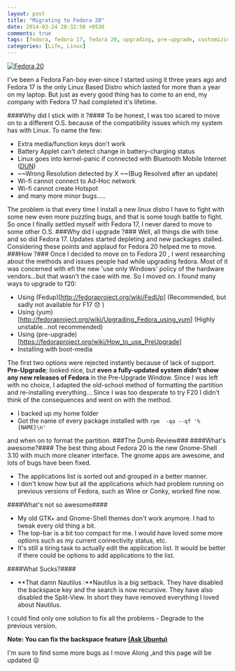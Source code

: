 ```yaml
---
layout: post
title: "Migrating to Fedora 20"
date: 2014-03-24 20:32:50 +0530
comments: true
tags: [fedora, fedora 17, fedora 20, upgrading, pre-upgrade, customizing, fed-up]
categories: [Life, Linux]
---
```

<a href="http://fedoraproject.org/get-fedora"><img src="http://fedoraproject.org/w/uploads/5/54/Release-2.png" alt="Fedora 20" style=" display:block;margin:auto;"></a>

I've been a Fedora Fan-boy ever-since I started using it three years ago and Fedora 17 is the only Linux Based Distro which lasted for more than a year on my laptop. But just as every good thing has to come to an end, my company with Fedora 17 had completed it's lifetime.

####Why did I stick with it ?####
To be honest, I was too scared to move on to a different O.S. because of the compatibility issues which my system has with Linux. To name the few:

- Extra media/function keys don't work</li>
- Battery Applet can't detect change in battery-charging status
- Linux goes into kernel-panic if connected with Bluetooth Mobile Internet ([DUN](http://en.wikipedia.org/wiki/Bluetooth_profile#Dial-up_Networking_Profile_.28DUN.29))
- ~~Wrong Resolution detected by X ~~(Bug Resolved after an update)
- Wi-fi cannot connect to Ad-Hoc network
- Wi-fi cannot create Hotspot
- and many more minor bugs.....

The problem is that every time I install a new linux distro I have to fight with some new even more puzzling bugs, and that is some tough battle to fight. So once I finally settled myself with Fedora 17, I never dared to move to some other O.S.
###Why did I upgrade ?###
Well, all things die with time and so did Fedora 17. Updates started depleting and new packages stalled. Considering these points and applaud for Fedora 20 helped me to move.
###How ?###
Once I decided to move on to Fedora 20 , I went researching about the methods and issues people had while upgrading fedora. Most of it was concerned with efi the new 'use only Windows' policy of the hardware vendors...but that wasn't the case with me. So I moved on.
I found many ways to upgrade to f20:
- Using (Fedup)[http://fedoraproject.org/wiki/FedUp] (Recommended, but sadly not available for F17 :disappointed: )
- Using (yum)[http://fedoraproject.org/wiki/Upgrading_Fedora_using_yum] (Highly unstable...not recommended)
- Using (pre-upgrade)[https://fedoraproject.org/wiki/How_to_use_PreUpgrade]
- Installing with boot-media

The first two options were rejected instantly because of lack of support.
**Pre-Upgrade**; looked nice, but **even a fully-updated system didn't show any new releases of Fedora** in the Pre-Upgrade Window.
Since I was left with no choice, I adapted the old-school method of formatting the partition and re-installing everything...
Since I was too desperate to try F20 I didn't think of the consequences and went on with the method.

- I backed up my home folder
- Got the name of every package installed with `rpm  -qa --qf '%{NAME}\n'`


and when on to format the partition.
###The Dumb Review###
####What's awesome?####
The best thing about Fedora 20 is the new Gnome-Shell 3.10 with much more cleaner interface. The gnome apps are awesome, and lots of bugs have been fixed.
- The applications list is sorted out and grouped in a better manner.</li>
- I don't know how but all the applications which had problem running on previous versions of Fedora, such as Wine or Conky, worked fine now.</li>



####What's not so awesome####

- My old GTK+ and Gnome-Shell themes don't work anymore. I had to tweak every old thing a bit.</li>
- The top-bar is a bit too compact for me. I would have loved some more options such as my current connectivity status, etc.</li>
- It's still a tiring task to actually edit the application list. It would be better if there could be options to add applications to the list.</li>



####What Sucks?####

- **That damn Nautilus :**Nautilus is a big setback. They have disabled the backspace key and the search is now recursive. They have also disabled the Split-View. In short they have removed everything I loved about Nautilus.

I could find only one solution to fix all the problems - Degrade to the previous version.

**Note: You can fix the backspace feature [(Ask Ubuntu)](http://askubuntu.com/questions/289535/bring-back-backspace-keyboard-shortcuts-on-nautilus-and-thunar")**

I'm sure to find some more bugs as I move Along ,and this page will be updated :stuck_out_tongue:
